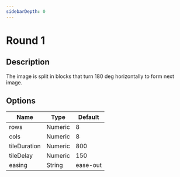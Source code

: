 ```yaml
---
sidebarDepth: 0
---
```


# Round 1

## Description

The image is split in blocks that turn 180 deg horizontally to form next image.

## Options

| Name | Type | Default |
|------|------|---------|
| rows | Numeric | 8 |
| cols | Numeric | 8 |
| tileDuration | Numeric | 800 |
| tileDelay | Numeric | 150 |
| easing | String | ease-out |
